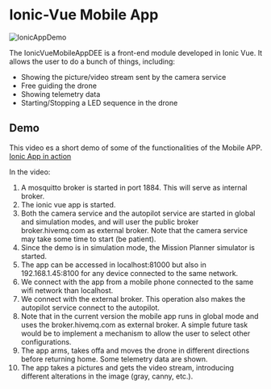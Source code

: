 # Ionic-Vue Mobile App
![IonicAppDemo](https://user-images.githubusercontent.com/100842082/213981154-11cb3b23-81cc-4eac-ad5d-25c1dac7714a.png)


The IonicVueMobileAppDEE is a front-end module developed in Ionic Vue. It allows the user to do a bunch of things, including:
- Showing the picture/video stream sent by the camera service
- Free guiding the drone
- Showing telemetry data
- Starting/Stopping a LED sequence in the drone

## Demo
This video es a short demo of some of the functionalities of the Mobile APP.   
[Ionic App in action](https://www.youtube.com/watch?v=iDihSNpX-gs)   

In the video:
1. A mosquitto broker is started in port 1884. This will serve as internal broker.   
2. The ionic vue app is started. 
3. Both the camera service and the autopilot service are started in global and simulation modes, and will user the public broker broker.hivemq.com as external broker. Note that the camera service may take some time to start (be patient).    
4. Since the demo is in simulation mode, the Mission Planner simulator is started.   
5. The app can be accessed in localhost:81000 but also in 192.168.1.45:8100 for any device connected to the same network.     
6. We connect with the app from a mobile phone connected to the same wifi network than localhost.    
7. We connect with the external broker. This operation also makes the autopilot service connect to the autopilot.    
8. Note that in the current version the mobile app runs in global mode and uses the broker.hivemq.com as external broker. A simple future task would be to implement a mechanism to allow the user to select other configurations.    
9. The app arms, takes offa and moves the drone in different directions before returning home. Some telemetry data are shown.    
10. The app takes a pictures and gets the video stream, introducing different alterations in the image (gray, canny, etc.).     


